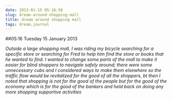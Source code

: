 ```yaml
---
date: 2013-01-15 05:16:56
slug: dream-around-shopping-mall
title: dream around shopping mall
tags: dream,journal
---
```


##05:16 Tuesday 15 January 2013

_Outside a large shopping mall, I was riding my bicycle searching for a specific store or searching for Fred to help him find the store or books that he wanted to find. I wanted to change some parts of the mall to make it easier for blind shoppers to navigate safely around; there were some unnecessary cubs and I considered ways to make them elsewhere so the traffic flow would be revitalized for the good of all the shoppers, bt then I noted that shopping is not for the good of the people but for the good of the economy which is for the good of the bankers and held back on doing any more shopping supportive activities_

